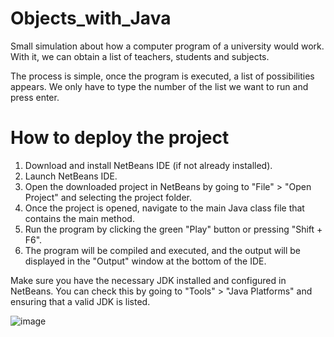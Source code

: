 # Objects_with_Java

Small simulation about how a computer program of a university would work. With it, we can obtain a list of teachers, students and subjects.

The process is simple, once the program is executed, a list of possibilities appears. We only have to type the number of the list we want to run and press enter.

# How to deploy the project

1. Download and install NetBeans IDE (if not already installed).
2. Launch NetBeans IDE.
3. Open the downloaded project in NetBeans by going to "File" > "Open Project" and selecting the project folder.
4. Once the project is opened, navigate to the main Java class file that contains the main method.
5. Run the program by clicking the green "Play" button or pressing "Shift + F6".
6. The program will be compiled and executed, and the output will be displayed in the "Output" window at the bottom of the IDE.

Make sure you have the necessary JDK installed and configured in NetBeans. You can check this by going to "Tools" > "Java Platforms" and ensuring that a valid JDK is listed.

![image](https://github.com/Elenaabedi/Objects_with_Java/assets/67700744/79d6e410-2364-4eed-8e44-889c8accdbb3)
